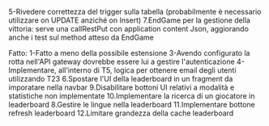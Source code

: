 5-Rivedere correttezza del trigger sulla tabella (probabilmente è necessario utilizzare on UPDATE anziché on Insert)
7.EndGame per la gestione della vittoria: serve una callRestPut con application content Json, aggiorando anche i test sul method atteso da EndGame



Fatto:
1-Fatto a meno della possibile estensione
3-Avendo configurato la rotta nell'API gateway dovrebbe essere lui a gestire l'autenticazione
4-Implementare, all'interno di T5, logica per ottenere email degli utenti utilizzando T23
6.Spostare l'UI della leaderboard in un fragment da imporatare nella navbar
9.Disabilitare bottoni UI relativi a modalità e statistiche non implementate
10.Implementare la ricerca di un giocatore in leaderboard
8.Gestire le lingue nella leaderboard
11.Implementare bottone refresh leaderboard
12.Limitare grandezza della cache leaderboard